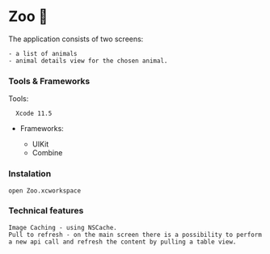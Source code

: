 # Zoo 🦘

The application consists of two screens:

    - a list of animals
    - animal details view for the chosen animal.

### Tools & Frameworks

  Tools:

      Xcode 11.5
      
  * Frameworks: 
 
       * UIKit
       * Combine
      
### Instalation
    open Zoo.xcworkspace

### Technical features

    Image Caching - using NSCache.
    Pull to refresh - on the main screen there is a possibility to perform a new api call and refresh the content by pulling a table view.

